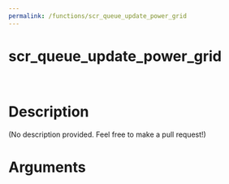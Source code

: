 ```yaml
---
permalink: /functions/scr_queue_update_power_grid
---
```

# scr_queue_update_power_grid  
&nbsp;  
# Description  
(No description provided. Feel free to make a pull request!) 
&nbsp;  
# Arguments


